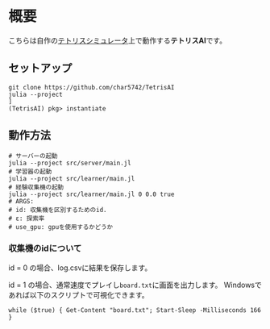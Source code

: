 # 概要
こちらは自作の[テトリスシミュレータ](https://github.com/char5742/Tetris)上で動作する**テトリスAI**です。

## セットアップ
```console
git clone https://github.com/char5742/TetrisAI
julia --project
]
(TetrisAI) pkg> instantiate
```

## 動作方法
```console
# サーバーの起動
julia --project src/server/main.jl
# 学習器の起動
julia --project src/learner/main.jl
# 経験収集機の起動
julia --project src/learner/main.jl 0 0.0 true
# ARGS:
# id: 収集機を区別するためのid.
# ε: 探索率
# use_gpu: gpuを使用するかどうか
```
### 収集機のidについて
id = 0 の場合、log.csvに結果を保存します。

id = 1 の場合、通常速度でプレイし`board.txt`に画面を出力します。
Windowsであれば以下のスクリプトで可視化できます。
```console
while ($true) { Get-Content "board.txt"; Start-Sleep -Milliseconds 166 }
```
